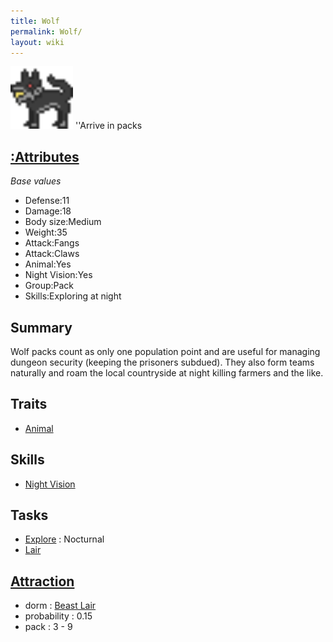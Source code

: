```yaml
---
title: Wolf
permalink: Wolf/
layout: wiki
---
```


<img src="wolf.png" title="fig:wolf.png" alt="wolf.png" width="100" />
''Arrive in packs

[:Attributes](:Attributes "wikilink")
-------------------------------------

*Base values*

-   Defense:11
-   Damage:18
-   Body size:Medium
-   Weight:35
-   Attack:Fangs
-   Attack:Claws
-   Animal:Yes
-   Night Vision:Yes
-   Group:Pack
-   Skills:Exploring at night

Summary
-------

Wolf packs count as only one population point and are useful for
managing dungeon security (keeping the prisoners subdued). They also
form teams naturally and roam the local countryside at night killing
farmers and the like.

Traits
------

-   [Animal](:Traits#Animal "wikilink")

Skills
------

-   [Night Vision](:Skills#Night_Vision "wikilink")

Tasks
-----

-   [Explore](:Traits#Explore "wikilink") : Nocturnal
-   [Lair](:Beast_Lair "wikilink")

[Attraction](:Immigration "wikilink")
-------------------------------------

-   dorm : [Beast Lair](:Beast_Lair "wikilink")
-   probability : 0.15
-   pack : 3 - 9

